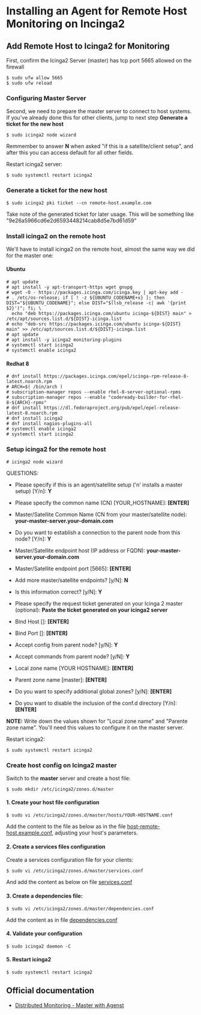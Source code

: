 # Installing an Agent for Remote Host Monitoring on Incinga2

## Add Remote Host to Icinga2 for Monitoring

First, confirm the Icinga2 Server (master) has tcp port 5665 allowed on the firewall

```
$ sudo ufw allow 5665
$ sudo ufw reload
```

###  Configuring Master Server

Second, we need to prepare the master server to connect to host systems.
If you've already done this for other clients, jump to next step **Generate a ticket for the new host**

```
$ sudo icinga2 node wizard
```

Remmember to answer **N** when asked "if this is a satellite/client setup", and after this you can access default for all other fields.

Restart icinga2 server:

```
$ sudo systemctl restart icinga2
```

### Generate a ticket for the new host

```
$ sudo icinga2 pki ticket --cn remote-host.example.com
```

Take note of the generated ticket for later usage. This will be something like "9e26a5966cd6e2d6593448214cab8d5e7bd61d59"

### Install icinga2 on the remote host

We'll have to install icinga2 on the remote host, almost the same way we did for the master one:

#### Ubuntu

```
# apt update
# apt install -y apt-transport-https wget gnupg
# wget -O - https://packages.icinga.com/icinga.key | apt-key add -
# . /etc/os-release; if [ ! -z ${UBUNTU_CODENAME+x} ]; then DIST="${UBUNTU_CODENAME}"; else DIST="$(lsb_release -c| awk '{print $2}')"; fi; \
  echo "deb https://packages.icinga.com/ubuntu icinga-${DIST} main" > /etc/apt/sources.list.d/${DIST}-icinga.list
# echo "deb-src https://packages.icinga.com/ubuntu icinga-${DIST} main" >> /etc/apt/sources.list.d/${DIST}-icinga.list
# apt update
# apt install -y icinga2 monitoring-plugins
# systemctl start icinga2
# systemctl enable icinga2
```

#### Redhat 8

````
# dnf install https://packages.icinga.com/epel/icinga-rpm-release-8-latest.noarch.rpm
# ARCH=$( /bin/arch )
# subscription-manager repos --enable rhel-8-server-optional-rpms
# subscription-manager repos --enable "codeready-builder-for-rhel-8-${ARCH}-rpms"
# dnf install https://dl.fedoraproject.org/pub/epel/epel-release-latest-8.noarch.rpm
# dnf install icinga2
# dnf install nagios-plugins-all
# systemctl enable icinga2
# systemctl start icinga2
````

### Setup icinga2 for the remote host

```
# icinga2 node wizard
```

QUESTIONS:

- Please specify if this is an agent/satellite setup ('n' installs a master setup) [Y/n]: **Y**
- Please specify the common name (CN) [YOUR_HOSTNAME]: **[ENTER]**
- Master/Satellite Common Name (CN from your master/satellite node): **your-master-server.your-domain.com**
- Do you want to establish a connection to the parent node from this node? [Y/n]: **Y**
- Master/Satellite endpoint host (IP address or FQDN): **your-master-server.your-domain.com**
- Master/Satellite endpoint port [5665]: **[ENTER]**
- Add more master/satellite endpoints? [y/N]: **N**
- Is this information correct? [y/N]: **Y**

- Please specify the request ticket generated on your Icinga 2 master (optional): **Paste the ticket generated on your icinga2 server**
- Bind Host []: **[ENTER]**
- Bind Port []: **[ENTER]**

- Accept config from parent node? [y/N]: **Y**
- Accept commands from parent node? [y/N]: **Y**

- Local zone name [YOUR HOSTNAME]: **[ENTER]**
- Parent zone name [master]: **[ENTER]**
- Do you want to specify additional global zones? [y/N]: **[ENTER]**
- Do you want to disable the inclusion of the conf.d directory [Y/n]: **[ENTER]**

**NOTE:** Write down the values shown for "Local zone name" and "Parente zone name". You'll need this values to configure it on the master server.

Restart icinga2:

```
$ sudo systemctl restart icinga2
```

### Create host config on Icinga2 master

Switch to the **master** server and create a host file:

```
$ sudo mkdir /etc/icinga2/zones.d/master
```

#### 1. Create your host file configuration

```
$ sudo vi /etc/icinga2/zones.d/master/hosts/YOUR-HOSTNAME.conf
```

Add the content to the file as below as in the file [host-remote-host.example.conf](./config/host-remote-host.example.com.conf), adjusting your host's parameters.

#### 2. Create a services files configuration

Create a services configuration file for your clients:

```
$ sudo vi /etc/icinga2/zones.d/master/services.conf
```

And add the content as below on file [services.conf](./config/services.conf)

#### 3. Create a dependencies file:

```
$ sudo vi /etc/icinga2/zones.d/master/dependencies.conf
```

Add the content as in file [dependencies.conf](./config/dependencies.conf)

#### 4. Validate your configuration

```
$ sudo icinga2 daemon -C
```

#### 5. Restart icinga2

```
$ sudo systemctl restart icinga2
```


## Official documentation

- [Distributed Monitoring - Master with Agenst](https://icinga.com/docs/icinga2/latest/doc/06-distributed-monitoring/#master-with-agents)